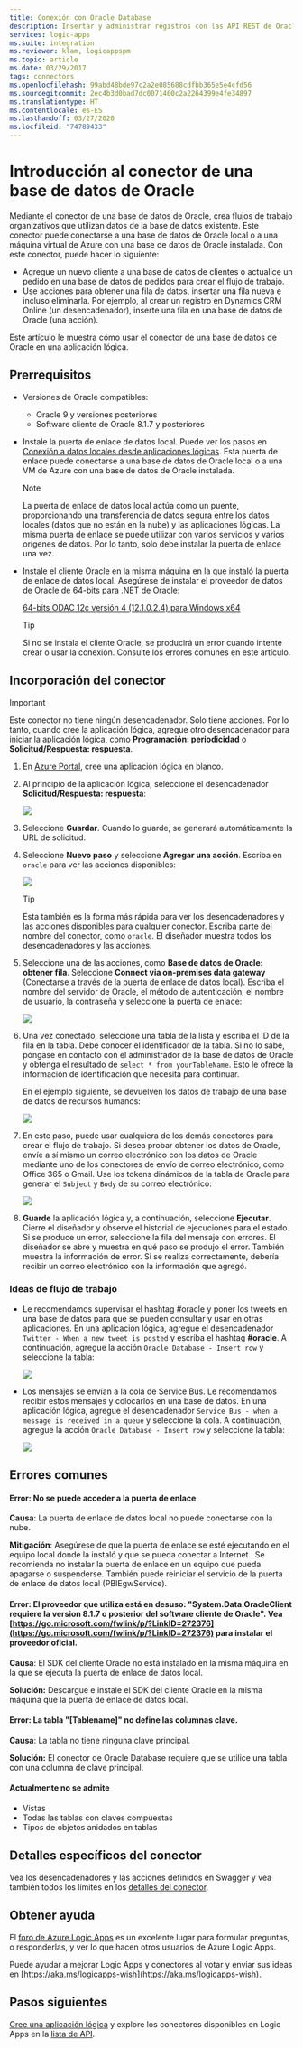 ```yaml
---
title: Conexión con Oracle Database
description: Insertar y administrar registros con las API REST de Oracle Database y Azure Logic Apps
services: logic-apps
ms.suite: integration
ms.reviewer: klam, logicappspm
ms.topic: article
ms.date: 03/29/2017
tags: connectors
ms.openlocfilehash: 99abd48bde97c2a2e085688cdfbb365e5e4cfd56
ms.sourcegitcommit: 2ec4b3d0bad7dc0071400c2a2264399e4fe34897
ms.translationtype: HT
ms.contentlocale: es-ES
ms.lasthandoff: 03/27/2020
ms.locfileid: "74789433"
---
```

# <a name="get-started-with-the-oracle-database-connector"></a>Introducción al conector de una base de datos de Oracle

Mediante el conector de una base de datos de Oracle, crea flujos de trabajo organizativos que utilizan datos de la base de datos existente. Este conector puede conectarse a una base de datos de Oracle local o a una máquina virtual de Azure con una base de datos de Oracle instalada. Con este conector, puede hacer lo siguiente:

* Agregue un nuevo cliente a una base de datos de clientes o actualice un pedido en una base de datos de pedidos para crear el flujo de trabajo.
* Use acciones para obtener una fila de datos, insertar una fila nueva e incluso eliminarla. Por ejemplo, al crear un registro en Dynamics CRM Online (un desencadenador), inserte una fila en una base de datos de Oracle (una acción). 

Este artículo le muestra cómo usar el conector de una base de datos de Oracle en una aplicación lógica.

## <a name="prerequisites"></a>Prerrequisitos

* Versiones de Oracle compatibles: 
    * Oracle 9 y versiones posteriores
    * Software cliente de Oracle 8.1.7 y posteriores

* Instale la puerta de enlace de datos local. Puede ver los pasos en [Conexión a datos locales desde aplicaciones lógicas](../logic-apps/logic-apps-gateway-connection.md). Esta puerta de enlace puede conectarse a una base de datos de Oracle local o a una VM de Azure con una base de datos de Oracle instalada. 

    > [!NOTE]
    > La puerta de enlace de datos local actúa como un puente, proporcionando una transferencia de datos segura entre los datos locales (datos que no están en la nube) y las aplicaciones lógicas. La misma puerta de enlace se puede utilizar con varios servicios y varios orígenes de datos. Por lo tanto, solo debe instalar la puerta de enlace una vez.

* Instale el cliente Oracle en la misma máquina en la que instaló la puerta de enlace de datos local. Asegúrese de instalar el proveedor de datos de Oracle de 64-bits para .NET de Oracle:  

  [64-bits ODAC 12c versión 4 (12.1.0.2.4) para Windows x64](https://www.oracle.com/technetwork/database/windows/downloads/index-090165.html)

    > [!TIP]
    > Si no se instala el cliente Oracle, se producirá un error cuando intente crear o usar la conexión. Consulte los errores comunes en este artículo.


## <a name="add-the-connector"></a>Incorporación del conector

> [!IMPORTANT]
> Este conector no tiene ningún desencadenador. Solo tiene acciones. Por lo tanto, cuando cree la aplicación lógica, agregue otro desencadenador para iniciar la aplicación lógica, como **Programación: periodicidad** o **Solicitud/Respuesta: respuesta**. 

1. En [Azure Portal](https://portal.azure.com), cree una aplicación lógica en blanco.

2. Al principio de la aplicación lógica, seleccione el desencadenador **Solicitud/Respuesta: respuesta**: 

    ![](./media/connectors-create-api-oracledatabase/request-trigger.png)

3. Seleccione **Guardar**. Cuando lo guarde, se generará automáticamente la URL de solicitud. 

4. Seleccione **Nuevo paso** y seleccione **Agregar una acción**. Escriba en `oracle` para ver las acciones disponibles: 

    ![](./media/connectors-create-api-oracledatabase/oracledb-actions.png)

    > [!TIP]
    > Esta también es la forma más rápida para ver los desencadenadores y las acciones disponibles para cualquier conector. Escriba parte del nombre del conector, como `oracle`. El diseñador muestra todos los desencadenadores y las acciones. 

5. Seleccione una de las acciones, como **Base de datos de Oracle: obtener fila**. Seleccione **Connect via on-premises data gateway** (Conectarse a través de la puerta de enlace de datos local). Escriba el nombre del servidor de Oracle, el método de autenticación, el nombre de usuario, la contraseña y seleccione la puerta de enlace:

    ![](./media/connectors-create-api-oracledatabase/create-oracle-connection.png)

6. Una vez conectado, seleccione una tabla de la lista y escriba el ID de la fila en la tabla. Debe conocer el identificador de la tabla. Si no lo sabe, póngase en contacto con el administrador de la base de datos de Oracle y obtenga el resultado de `select * from yourTableName`. Esto le ofrece la información de identificación que necesita para continuar.

    En el ejemplo siguiente, se devuelven los datos de trabajo de una base de datos de recursos humanos: 

    ![](./media/connectors-create-api-oracledatabase/table-rowid.png)

7. En este paso, puede usar cualquiera de los demás conectores para crear el flujo de trabajo. Si desea probar obtener los datos de Oracle, envíe a sí mismo un correo electrónico con los datos de Oracle mediante uno de los conectores de envío de correo electrónico, como Office 365 o Gmail. Use los tokens dinámicos de la tabla de Oracle para generar el `Subject` y `Body` de su correo electrónico:

    ![](./media/connectors-create-api-oracledatabase/oracle-send-email.png)

8. **Guarde** la aplicación lógica y, a continuación, seleccione **Ejecutar**. Cierre el diseñador y observe el historial de ejecuciones para el estado. Si se produce un error, seleccione la fila del mensaje con errores. El diseñador se abre y muestra en qué paso se produjo el error. También muestra la información de error. Si se realiza correctamente, debería recibir un correo electrónico con la información que agregó.


### <a name="workflow-ideas"></a>Ideas de flujo de trabajo

* Le recomendamos supervisar el hashtag #oracle y poner los tweets en una base de datos para que se pueden consultar y usar en otras aplicaciones. En una aplicación lógica, agregue el desencadenador `Twitter - When a new tweet is posted` y escriba el hashtag **#oracle**. A continuación, agregue la acción `Oracle Database - Insert row` y seleccione la tabla:

    ![](./media/connectors-create-api-oracledatabase/twitter-oracledb.png)

* Los mensajes se envían a la cola de Service Bus. Le recomendamos recibir estos mensajes y colocarlos en una base de datos. En una aplicación lógica, agregue el desencadenador `Service Bus - when a message is received in a queue` y seleccione la cola. A continuación, agregue la acción `Oracle Database - Insert row` y seleccione la tabla:

    ![](./media/connectors-create-api-oracledatabase/sbqueue-oracledb.png)

## <a name="common-errors"></a>Errores comunes

#### <a name="error-cannot-reach-the-gateway"></a>**Error**: No se puede acceder a la puerta de enlace

**Causa**: La puerta de enlace de datos local no puede conectarse con la nube. 

**Mitigación**: Asegúrese de que la puerta de enlace se esté ejecutando en el equipo local donde la instaló y que se pueda conectar a Internet.  Se recomienda no instalar la puerta de enlace en un equipo que pueda apagarse o suspenderse. También puede reiniciar el servicio de la puerta de enlace de datos local (PBIEgwService).

#### <a name="error-the-provider-being-used-is-deprecated-systemdataoracleclient-requires-oracle-client-software-version-817-or-greater-see-httpsgomicrosoftcomfwlinkplinkid272376-to-install-the-official-provider"></a>**Error**: El proveedor que utiliza está en desuso: "System.Data.OracleClient requiere la version 8.1.7 o posterior del software cliente de Oracle". Vea [https://go.microsoft.com/fwlink/p/?LinkID=272376](https://go.microsoft.com/fwlink/p/?LinkID=272376) para instalar el proveedor oficial.

**Causa**: El SDK del cliente Oracle no está instalado en la misma máquina en la que se ejecuta la puerta de enlace de datos local.  

**Solución:** Descargue e instale el SDK del cliente Oracle en la misma máquina que la puerta de enlace de datos local.

#### <a name="error-table-tablename-does-not-define-any-key-columns"></a>**Error**: La tabla "[Tablename]" no define las columnas clave.

**Causa**: La tabla no tiene ninguna clave principal.  

**Solución:** El conector de Oracle Database requiere que se utilice una tabla con una columna de clave principal.

#### <a name="currently-not-supported"></a>Actualmente no se admite

* Vistas 
* Todas las tablas con claves compuestas
* Tipos de objetos anidados en tablas
 
## <a name="connector-specific-details"></a>Detalles específicos del conector

Vea los desencadenadores y las acciones definidos en Swagger y vea también todos los límites en los [detalles del conector](/connectors/oracle/). 

## <a name="get-some-help"></a>Obtener ayuda

El [foro de Azure Logic Apps](https://social.msdn.microsoft.com/Forums/en-US/home?forum=azurelogicapps) es un excelente lugar para formular preguntas, o responderlas, y ver lo que hacen otros usuarios de Azure Logic Apps. 

Puede ayudar a mejorar Logic Apps y conectores al votar y enviar sus ideas en [https://aka.ms/logicapps-wish](https://aka.ms/logicapps-wish). 


## <a name="next-steps"></a>Pasos siguientes
[Cree una aplicación lógica](../logic-apps/quickstart-create-first-logic-app-workflow.md) y explore los conectores disponibles en Logic Apps en la [lista de API](apis-list.md).
